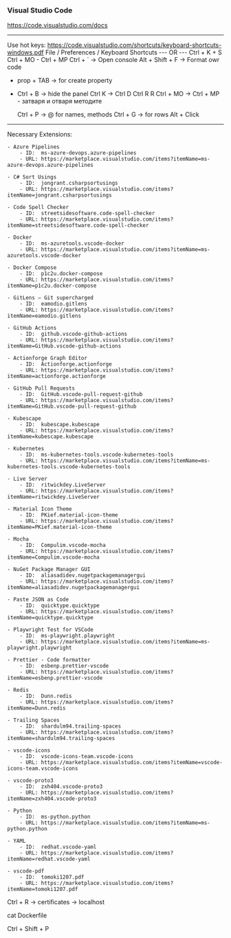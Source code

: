 ### Visual Studio Code

https://code.visualstudio.com/docs

---

Use hot keys: https://code.visualstudio.com/shortcuts/keyboard-shortcuts-windows.pdf
File / Preferences / Keyboard Shortcuts   --- OR --- Ctrl + K + S
Ctrl + MO - Ctrl + MP
Ctrl + ` -> Open console
Alt + Shift + F -> Format owr code



- prop + TAB -> for create property
- Ctrl + B -> hide the panel
Ctrl K -> Ctrl D
	Ctrl R R
	Ctrl + MO -> Ctrl + MP - затваря и отваря методите


    Ctrl + P -> @ for names, methods
    Ctrl + G -> for rows
    Alt + Click


---

Necessary Extensions:



    - Azure Pipelines
        - ID:  ms-azure-devops.azure-pipelines
        - URL: https://marketplace.visualstudio.com/items?itemName=ms-azure-devops.azure-pipelines

    - C# Sort Usings
        - ID:  jongrant.csharpsortusings
        - URL: https://marketplace.visualstudio.com/items?itemName=jongrant.csharpsortusings

    - Code Spell Checker
        - ID:  streetsidesoftware.code-spell-checker
        - URL: https://marketplace.visualstudio.com/items?itemName=streetsidesoftware.code-spell-checker

    - Docker
        - ID:  ms-azuretools.vscode-docker
        - URL: https://marketplace.visualstudio.com/items?itemName=ms-azuretools.vscode-docker

    - Docker Compose
        - ID:  p1c2u.docker-compose
        - URL: https://marketplace.visualstudio.com/items?itemName=p1c2u.docker-compose

    - GitLens — Git supercharged
        - ID:  eamodio.gitlens
        - URL: https://marketplace.visualstudio.com/items?itemName=eamodio.gitlens

    - GitHub Actions
        - ID:  github.vscode-github-actions
        - URL: https://marketplace.visualstudio.com/items?itemName=GitHub.vscode-github-actions

    - Actionforge Graph Editor
        - ID:  Actionforge.actionforge
        - URL: https://marketplace.visualstudio.com/items?itemName=actionforge.actionforge

    - GitHub Pull Requests
        - ID:  GitHub.vscode-pull-request-github
        - URL: https://marketplace.visualstudio.com/items?itemName=GitHub.vscode-pull-request-github

    - Kubescape
        - ID:  kubescape.kubescape
        - URL: https://marketplace.visualstudio.com/items?itemName=kubescape.kubescape

    - Kubernetes
        - ID:  ms-kubernetes-tools.vscode-kubernetes-tools
        - URL: https://marketplace.visualstudio.com/items?itemName=ms-kubernetes-tools.vscode-kubernetes-tools

    - Live Server
        - ID:  ritwickdey.LiveServer
        - URL: https://marketplace.visualstudio.com/items?itemName=ritwickdey.LiveServer

    - Material Icon Theme
        - ID:  PKief.material-icon-theme
        - URL: https://marketplace.visualstudio.com/items?itemName=PKief.material-icon-theme

    - Mocha
        - ID:  Compulim.vscode-mocha
        - URL: https://marketplace.visualstudio.com/items?itemName=Compulim.vscode-mocha

    - NuGet Package Manager GUI
        - ID:  aliasadidev.nugetpackagemanagergui
        - URL: https://marketplace.visualstudio.com/items?itemName=aliasadidev.nugetpackagemanagergui

    - Paste JSON as Code
        - ID:  quicktype.quicktype
        - URL: https://marketplace.visualstudio.com/items?itemName=quicktype.quicktype

    - Playwright Test for VSCode
        - ID:  ms-playwright.playwright
        - URL: https://marketplace.visualstudio.com/items?itemName=ms-playwright.playwright

    - Prettier - Code formatter
        - ID:  esbenp.prettier-vscode
        - URL: https://marketplace.visualstudio.com/items?itemName=esbenp.prettier-vscode

    - Redis
        - ID:  Dunn.redis
        - URL: https://marketplace.visualstudio.com/items?itemName=Dunn.redis

    - Trailing Spaces
        - ID:  shardulm94.trailing-spaces
        - URL: https://marketplace.visualstudio.com/items?itemName=shardulm94.trailing-spaces

    - vscode-icons
        - ID:  vscode-icons-team.vscode-icons
        - URL: https://marketplace.visualstudio.com/items?itemName=vscode-icons-team.vscode-icons

    - vscode-proto3
        - ID:  zxh404.vscode-proto3
        - URL: https://marketplace.visualstudio.com/items?itemName=zxh404.vscode-proto3

    - Python
        - ID:  ms-python.python
        - URL: https://marketplace.visualstudio.com/items?itemName=ms-python.python

    - YAML
        - ID:  redhat.vscode-yaml
        - URL: https://marketplace.visualstudio.com/items?itemName=redhat.vscode-yaml

    - vscode-pdf
        - ID:  tomoki1207.pdf
        - URL: https://marketplace.visualstudio.com/items?itemName=tomoki1207.pdf





Ctrl + R -> certificates -> localhost

cat Dockerfile

Ctrl + Shift + P


